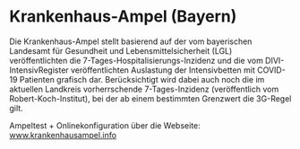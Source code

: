 # Krankenhaus-Ampel (Bayern)
Die Krankenhaus-Ampel stellt basierend auf der vom bayerischen Landesamt für Gesundheit und Lebensmittelsicherheit (LGL) veröffentlichten die 7-Tages-Hospitalisierungs-Inzidenz und  die vom DIVI-IntensivRegister veröffentlichten Auslastung der Intensivbetten mit COVID-19 Patienten grafisch dar. Berücksichtigt wird dabei auch noch die im aktuellen Landkreis vorherrschende 7-Tages-Inzidenz (veröffentlich vom Robert-Koch-Institut), bei der ab einem bestimmten Grenzwert die 3G-Regel gilt.


Ampeltest + Onlinekonfiguration über die Webseite:
www.krankenhausampel.info
